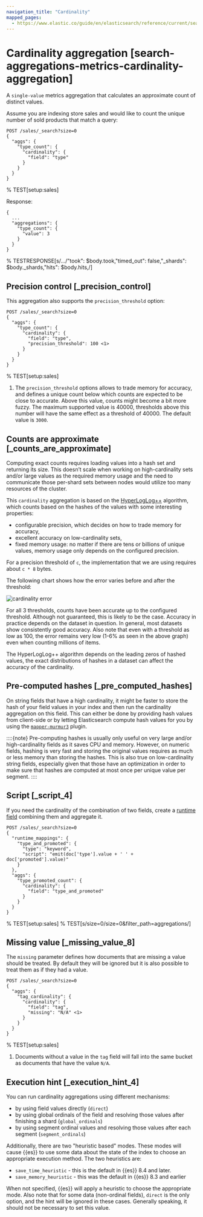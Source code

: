 ```yaml
---
navigation_title: "Cardinality"
mapped_pages:
  - https://www.elastic.co/guide/en/elasticsearch/reference/current/search-aggregations-metrics-cardinality-aggregation.html
---
```


# Cardinality aggregation [search-aggregations-metrics-cardinality-aggregation]


A `single-value` metrics aggregation that calculates an approximate count of distinct values.

Assume you are indexing store sales and would like to count the unique number of sold products that match a query:

```console
POST /sales/_search?size=0
{
  "aggs": {
    "type_count": {
      "cardinality": {
        "field": "type"
      }
    }
  }
}
```
%  TEST[setup:sales]

Response:

```console-result
{
  ...
  "aggregations": {
    "type_count": {
      "value": 3
    }
  }
}
```
%  TESTRESPONSE[s/\.\.\./"took": $body.took,"timed_out": false,"_shards": $body._shards,"hits": $body.hits,/]

## Precision control [_precision_control]

This aggregation also supports the `precision_threshold` option:

```console
POST /sales/_search?size=0
{
  "aggs": {
    "type_count": {
      "cardinality": {
        "field": "type",
        "precision_threshold": 100 <1>
      }
    }
  }
}
```
%  TEST[setup:sales]

1. The `precision_threshold` options allows to trade memory for accuracy, and defines a unique count below which counts are expected to be close to accurate. Above this value, counts might become a bit more fuzzy. The maximum supported value is 40000, thresholds above this number will have the same effect as a threshold of 40000. The default value is `3000`.



## Counts are approximate [_counts_are_approximate]

Computing exact counts requires loading values into a hash set and returning its size. This doesn’t scale when working on high-cardinality sets and/or large values as the required memory usage and the need to communicate those per-shard sets between nodes would utilize too many resources of the cluster.

This `cardinality` aggregation is based on the [HyperLogLog++](https://static.googleusercontent.com/media/research.google.com/fr//pubs/archive/40671.pdf) algorithm, which counts based on the hashes of the values with some interesting properties:

* configurable precision, which decides on how to trade memory for accuracy,
* excellent accuracy on low-cardinality sets,
* fixed memory usage: no matter if there are tens or billions of unique values, memory usage only depends on the configured precision.

For a precision threshold of `c`, the implementation that we are using requires about `c * 8` bytes.

The following chart shows how the error varies before and after the threshold:

![cardinality error](../../../images/cardinality_error.png "")

For all 3 thresholds, counts have been accurate up to the configured threshold. Although not guaranteed, this is likely to be the case. Accuracy in practice depends on the dataset in question. In general, most datasets show consistently good accuracy. Also note that even with a threshold as low as 100, the error remains very low (1-6% as seen in the above graph) even when counting millions of items.

The HyperLogLog++ algorithm depends on the leading zeros of hashed values, the exact distributions of hashes in a dataset can affect the accuracy of the cardinality.


## Pre-computed hashes [_pre_computed_hashes]

On string fields that have a high cardinality, it might be faster to store the hash of your field values in your index and then run the cardinality aggregation on this field. This can either be done by providing hash values from client-side or by letting Elasticsearch compute hash values for you by using the [`mapper-murmur3`](/reference/elasticsearch-plugins/mapper-murmur3.md) plugin.

::::{note}
Pre-computing hashes is usually only useful on very large and/or high-cardinality fields as it saves CPU and memory. However, on numeric fields, hashing is very fast and storing the original values requires as much or less memory than storing the hashes. This is also true on low-cardinality string fields, especially given that those have an optimization in order to make sure that hashes are computed at most once per unique value per segment.
::::



## Script [_script_4]

If you need the cardinality of the combination of two fields, create a [runtime field](docs-content://manage-data/data-store/mapping/runtime-fields.md) combining them and aggregate it.

```console
POST /sales/_search?size=0
{
  "runtime_mappings": {
    "type_and_promoted": {
      "type": "keyword",
      "script": "emit(doc['type'].value + ' ' + doc['promoted'].value)"
    }
  },
  "aggs": {
    "type_promoted_count": {
      "cardinality": {
        "field": "type_and_promoted"
      }
    }
  }
}
```
%  TEST[setup:sales]
%  TEST[s/size=0/size=0&filter_path=aggregations/]


## Missing value [_missing_value_8]

The `missing` parameter defines how documents that are missing a value should be treated. By default they will be ignored but it is also possible to treat them as if they had a value.

```console
POST /sales/_search?size=0
{
  "aggs": {
    "tag_cardinality": {
      "cardinality": {
        "field": "tag",
        "missing": "N/A" <1>
      }
    }
  }
}
```
%  TEST[setup:sales]

1. Documents without a value in the `tag` field will fall into the same bucket as documents that have the value `N/A`.



## Execution hint [_execution_hint_4]

You can run cardinality aggregations using different mechanisms:

* by using field values directly (`direct`)
* by using global ordinals of the field and resolving those values after finishing a shard (`global_ordinals`)
* by using segment ordinal values and resolving those values after each segment (`segment_ordinals`)

Additionally, there are two "heuristic based" modes.  These modes will cause {{es}} to use some data about the state of the index to choose an appropriate execution method.  The two heuristics are:

* `save_time_heuristic` - this is the default in {{es}} 8.4 and later.
* `save_memory_heuristic` - this was the default in {{es}} 8.3 and earlier

When not specified, {{es}} will apply a heuristic to choose the appropriate mode.  Also note that for some data (non-ordinal fields), `direct` is the only option, and the hint will be ignored in these cases.  Generally speaking, it should not be necessary to set this value.


